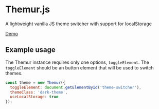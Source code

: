# Themur.js
A lightweight vanilla JS theme switcher with support for localStorage

[Demo](https://levimcg.github.io/themur/)

## Example usage
The Themur instance requires only one options, `toggleElement`. The `toggleElement` should be an button element that will be used to switch themes.

```js
const theme = new Themur({
  toggleElement: document.getElementById('theme-switcher'),
  themeClass: 'dark-theme',
  useLocalStorage: true
});
```